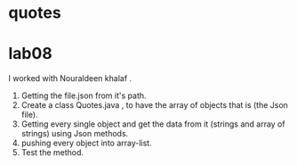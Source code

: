 # quotes

# lab08
I worked with Nouraldeen khalaf .

1. Getting the file.json from it's path.
2. Create a class Quotes.java , to have the array of objects that is (the Json file).
3. Getting every single object and get the data from it (strings and array of strings) using Json methods.
4. pushing every object into array-list.
5. Test the method.